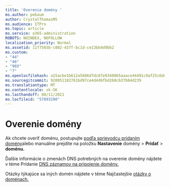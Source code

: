 ```yaml
---
title: 'Overenie domény '
ms.author: pebaum
author: CrystalThomasMS
ms.audience: ITPro
ms.topic: article
ms.service: o365-administration
ROBOTS: NOINDEX, NOFOLLOW
localization_priority: Normal
ms.assetid: 11f7503b-c802-437f-bc1d-ce13bb4d9bb2
ms.custom:
- "44"
- "46"
- "903"
- "7"
ms.openlocfilehash: a15acbe1b612a5686d7dc87e9348865aaace44491c9af25c6dda470492fd06c6
ms.sourcegitcommit: 920051182781bd97ce4d4d6fbd268cb37b84d239
ms.translationtype: MT
ms.contentlocale: sk-SK
ms.lasthandoff: 08/11/2021
ms.locfileid: "57893290"
---
```

# <a name="how-to-verify-your-domain"></a>Overenie domény

Ak chcete overiť doménu, postupujte [podľa sprievodcu pridaním domény](https://admin.microsoft.com/Adminportal#/Domains/Wizard)alebo manuálne prejdite na položku **Nastavenie** domény  >  **Pridať**  >  **doménu.**

Ďalšie informácie o zmenách DNS potrebných na overenie domény nájdete v téme Pridanie [DNS záznamov na pripojenie domény.](https://docs.microsoft.com/microsoft-365/admin/get-help-with-domains/create-dns-records-at-any-dns-hosting-provider)

Otázky týkajúce sa iných domén nájdete v téme Najčastejšie [otázky o doménach.](https://docs.microsoft.com/microsoft-365/admin/setup/domains-faq)
